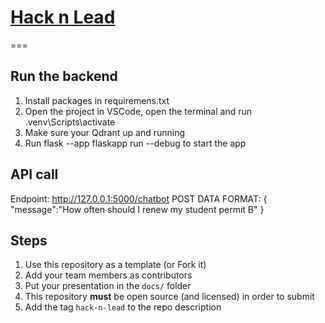 # [Hack n Lead](https://womenplusplus.ch/hacknlead)

===
## Run the backend

1. Install packages in requiremens.txt
2. Open the project in VSCode, open the terminal and run .venv\Scripts\activate
3. Make sure your Qdrant up and running
4. Run flask --app flaskapp run --debug to start the app

## API call
Endpoint: http://127.0.0.1:5000/chatbot
POST
DATA FORMAT:
{
    "message":"How often should I renew my student permit B"
}


## Steps

1. Use this repository as a template (or Fork it)
2. Add your team members as contributors
3. Put your presentation in the `docs/` folder
4. This repository **must** be open source (and licensed) in order to submit
5. Add the tag `hack-n-lead` to the repo description


